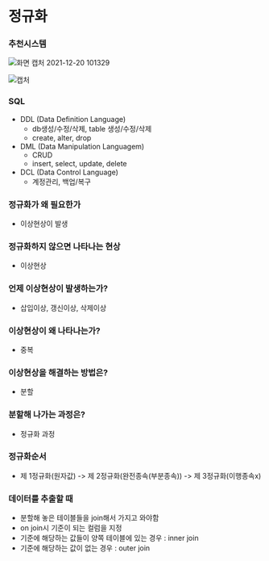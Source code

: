 # 정규화

### 추천시스템
![화면 캡처 2021-12-20 101329](https://user-images.githubusercontent.com/89058117/146698509-2b4fb5c8-333a-403a-b7da-c07b23668026.png)


![캡처](https://user-images.githubusercontent.com/89058117/146698511-44013f86-68f9-4ca0-9609-13ddaa06471f.PNG)

### SQL
- DDL (Data Definition Language)
  - db생성/수정/삭제, table 생성/수정/삭제
  - create, alter, drop
- DML (Data Manipulation Languagem)
  - CRUD
  - insert, select, update, delete
- DCL (Data Control Language)
  - 계정관리, 백업/복구

### 정규화가 왜 필요한가
- 이상현상이 발생

### 정규화하지 않으면 나타나는 현상
- 이상현상

### 언제 이상현상이 발생하는가?
- 삽입이상, 갱신이상, 삭제이상

### 이상현상이 왜 나타나는가?
- 중복

### 이상현상을 해결하는 방법은?
- 분할

### 분할해 나가는 과정은?
- 정규화 과정

### 정규화순서
- 제 1정규화(원자값) -> 제 2정규화(완전종속(부분종속)) -> 제 3정규화(이행종속x)

### 데이터를 추출할 때
- 분할해 놓은 테이블들을 join해서 가지고 와야함
- on join시 기준이 되는 컬럼을 지정
- 기준에 해당하는 값들이 양쪽 테이블에 있는 경우 : inner join
- 기준에 해당하는 값이 없는 경우 : outer join
